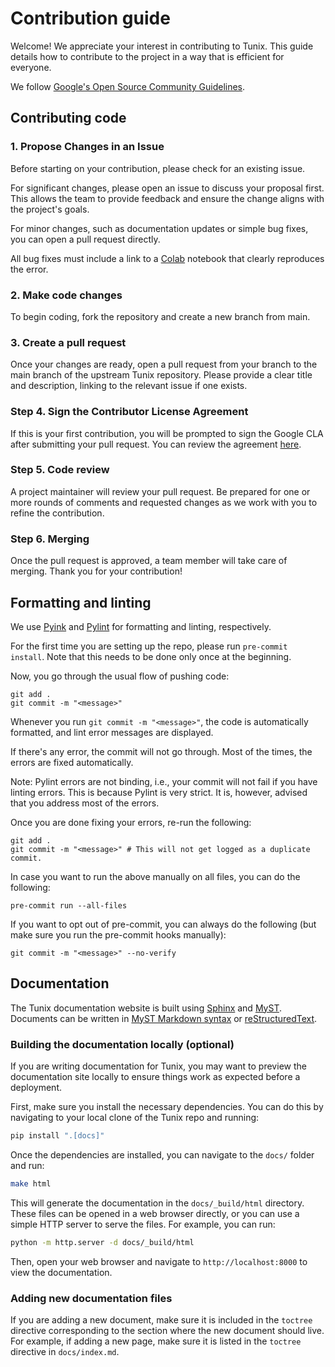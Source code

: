 # Contribution guide

Welcome! We appreciate your interest in contributing to Tunix. This guide
details how to contribute to the project in a way that is efficient for
everyone.

We follow
[Google's Open Source Community Guidelines](https://opensource.google/conduct/).

## Contributing code

### 1. Propose Changes in an Issue

Before starting on your contribution, please check for an existing issue.

For significant changes, please open an issue to discuss your proposal first.
This allows the team to provide feedback and ensure the change aligns with the
project's goals.

For minor changes, such as documentation updates or simple bug fixes, you can
open a pull request directly.

All bug fixes must include a link to a
[Colab](https://colab.research.google.com/) notebook that clearly reproduces
the error.

### 2. Make code changes

To begin coding, fork the repository and create a new branch from main.

### 3. Create a pull request

Once your changes are ready, open a pull request from your branch to the main
branch of the upstream Tunix repository. Please provide a clear title and
description, linking to the relevant issue if one exists.

### Step 4. Sign the Contributor License Agreement

If this is your first contribution, you will be prompted to sign the Google CLA
after submitting your pull request. You can review the agreement
[here](https://cla.developers.google.com/clas).

### Step 5. Code review

A project maintainer will review your pull request. Be prepared for one or more
rounds of comments and requested changes as we work with you to refine the
contribution.

### Step 6. Merging

Once the pull request is approved, a team member will take care of merging.
Thank you for your contribution!

## Formatting and linting

We use [Pyink](https://github.com/google/pyink) and
[Pylint](https://github.com/pylint-dev/pylint) for formatting and linting,
respectively.

For the first time you are setting up the repo, please run `pre-commit install`.
Note that this needs to be done only once at the beginning.

Now, you go through the usual flow of pushing code:

```
git add .
git commit -m "<message>"
```

Whenever you run `git commit -m "<message>"`, the code is automatically
formatted, and lint error messages are displayed.

If there's any error, the commit will not go through. Most of the times, the
errors are fixed automatically.

Note: Pylint errors are not binding, i.e., your commit will not fail if you have
linting errors. This is because Pylint is very strict. It is, however, advised
that you address most of the errors.

Once you are done fixing your errors, re-run the following:

```
git add .
git commit -m "<message>" # This will not get logged as a duplicate commit.
```

In case you want to run the above manually on all files, you can do the
following:

```
pre-commit run --all-files
```

If you want to opt out of pre-commit, you can always do the following (but make
sure you run the pre-commit hooks manually):

```
git commit -m "<message>" --no-verify
```

## Documentation

The Tunix documentation website is built using
[Sphinx](https://www.sphinx-doc.org) and
[MyST](https://myst-parser.readthedocs.io/en/latest/). Documents can be written
in [MyST Markdown syntax](https://myst-parser.readthedocs.io/en/latest/syntax/typography.html#syntax-core)
or [reStructuredText](https://www.sphinx-doc.org/en/master/usage/restructuredtext/basics.html).

### Building the documentation locally (optional)

If you are writing documentation for Tunix, you may want to preview the
documentation site locally to ensure things work as expected before a
deployment.

First, make sure you install the necessary dependencies. You can do this by
navigating to your local clone of the Tunix repo and running:

```bash
pip install ".[docs]"
```

Once the dependencies are installed, you can navigate to the `docs/` folder and
run:

```bash
make html
```

This will generate the documentation in the `docs/_build/html` directory. These
files can be opened in a web browser directly, or you can use a simple HTTP
server to serve the files. For example, you can run:

```bash
python -m http.server -d docs/_build/html
```

Then, open your web browser and navigate to `http://localhost:8000` to view the
documentation.

### Adding new documentation files

If you are adding a new document, make sure it is included in the `toctree`
directive corresponding to the section where the new document should live. For
example, if adding a new page, make sure it is listed in the `toctree` directive
in `docs/index.md`.

<!-- ### Documentation deployment

The Tunix documentation is deployed to
[https://tunix.readthedocs.io](https://tunix.readthedocs.io) on any successful
merge to the main branch. -->

